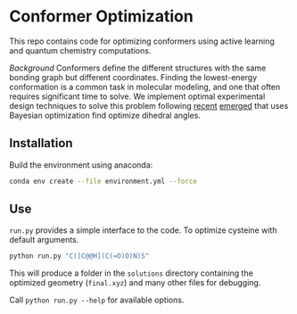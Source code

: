 # Conformer Optimization

This repo contains code for optimizing conformers using active learning and quantum chemistry computations.

*Background* Conformers define the different structures with the same bonding graph but different coordinates. 
Finding the lowest-energy conformation is a common task in molecular modeling, and one that often requires significant time to solve.
We implement optimal experimental design techniques to solve this problem
following [recent](https://jcheminf.biomedcentral.com/articles/10.1186/s13321-019-0354-7) [emerged](https://pubs.acs.org/doi/full/10.1021/acs.jctc.0c00648)
that uses Bayesian optimization find optimize dihedral angles.

## Installation

Build the environment using anaconda:

```bash
conda env create --file environment.yml --force
```

## Use

`run.py` provides a simple interface to the code. To optimize cysteine with default arguments.

```bash
python run.py "C([C@@H](C(=O)O)N)S"
```

This will produce a folder in the `solutions` directory containing the optimized geometry 
(`final.xyz`) and many other files for debugging.

Call `python run.py --help` for available options.
